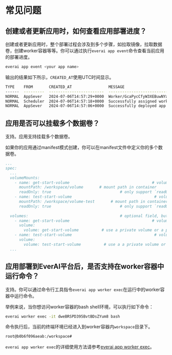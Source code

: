 # 常见问题

## 创建或者更新应用时，如何查看应用部署进度？
创建或者更新应用时，整个部署过程会涉及到多个步骤，如拉取镜像，拉取数据卷，创建worker容器等等。你可以通过执行`everai app event`命令查看当前应用的部署进度。  

```bash
everai app event <your app name>
```

输出的结果如下所示，`CREATED_AT`使用UTC时间显示。

```bash
TYPE    FROM       CREATED_AT                MESSAGE
------  ---------  ------------------------  ------------------------------------------------------------------------------------------------
NORMAL  AppSever   2024-07-06T14:57:29+0000  Worker/GcaPycCfyW3XEBuwNYaXZ9 is ready now
NORMAL  Scheduler  2024-07-06T14:57:18+0000  Successfully assigned worker/GcaPycCfyW3XEBuwNYaXZ9 to node/5a684c93-84c0-4078-821c-a4aeccb61407
NORMAL  AppSever   2024-07-06T14:57:06+0000  Successfully deployed app
```

## 应用是否可以挂载多个数据卷？
支持。应用支持挂载多个数据卷。

如果你的应用通过manifest模式创建，你可以在manifest文件中定义你的多个数据卷。  

```yaml
...
spec:
  ...
  volumeMounts:
    - name: get-start-volume                                    # volume name
      mountPath: /workspace/volume       # mount path in container
      readOnly: true                              # only support `readOnly = true` currently, default is true
    - name: test-start-volume                                    # volume name
      mountPath: /workspace/volume-test       # mount path in container
      readOnly: true                              # only support `readOnly = true` currently, default is true
  
  volumes:                                        # optional field, but very important for AI app
    - name: get-start-volume                                    # volume name
      volume: 
        volume: get-start-volume          # use a private volume or a public volume from other user
    - name: test-start-volume                                    # volume name
      volume:
        volume: test-start-volume          # use a a private volume or a public volume from other user
  ...
```

## 应用部署到EverAI平台后，是否支持在worker容器中运行命令？
支持。你可以通过命令行工具指令`everai app worker exec`在运行中的worker容器中运行命令。

举例来说，当你想访问worker容器的bash shell环境，可以执行如下命令：  

```bash 
everai worker exec -it dweBRSPD395BvtBDsZYum8 bash
```

命令执行后，当前的终端环境已经进入到worker容器内`workspace`目录下。  

```bash 
root@b0b6f096aeab:/workspace#
```

`everai app worker exec`的详细使用方法请参考[everai app worker exec](https://expvent.com/documentation/zh-cn/docs/CLI%20Reference/everai_app#everai-app-worker-exec)。

